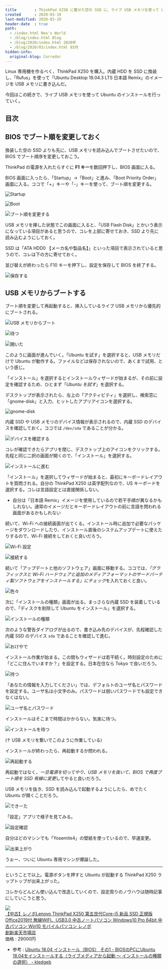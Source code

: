 ```yaml
---
title        : ThinkPad X250 に載せた空の SSD に、ライブ USB メモリを使って Ubuntu をインストールする
created      : 2020-03-19
last-modified: 2020-03-19
header-date  : true
path:
  - /index.html Neo's World
  - /blog/index.html Blog
  - /blog/2020/index.html 2020年
  - /blog/2020/03/index.html 03月
hidden-info:
  original-blog: Corredor
---
```


Linux 専用機を作るべく、ThinkPad X250 を購入。内蔵 HDD を SSD に換装し、「Rufus」を使って「Ubuntu Desktop 18.04.3 LTS 日本語 Remix」のイメージを USB メモリに書き込んだ。

今回はこの続きで、ライブ USB メモリを使って Ubuntu のインストールを行っていく。

## 目次

## BIOS でブート順を変更しておく

換装した空の SSD よりも先に、USB メモリを読み込んでブートさせたいので、BIOS でブート順序を変更しておこう。

ThinkPad の電源を入れたらすぐに **F1 キー**を数回押下し、BIOS 画面に入る。

BIOS 画面に入ったら、「Startup」→「Boot」と進み、「Boot Priority Order」画面に入る。ココで「+」キーや「-」キーを使って、ブート順を変更する。

![Startup](17-02-05.jpg)

![Boot](17-02-01.jpg)

![ブート順を変更する](17-02-02.jpg)

USB メモリを挿した状態でこの画面に入ると、「USB Flash Disk」とかいう表示になっている項目があると思うので、コレを上部に寄せておき、SSD より先に読み込むようにしておく。

SSD は「ATA HDD0 【メーカ名や製品名】」といった項目で表示されていると思うので、コレは下の方に寄せておく。

並び替えが終わったら F10 キーを押下し、設定を保存して BIOS を終了する。

![保存する](17-02-03.jpg)

## USB メモリからブートする

ブート順を変更して再起動すると、挿入しているライブ USB メモリから優先的にブートされる。

![USB メモリからブート](19-02-18.jpg)

![待つ](19-02-17.jpg)

![開いた](19-02-01.jpg)

このように画面が進んでいく。「Ubuntu を試す」を選択すると、USB メモリだけで Ubuntu が動作する。ファイルなどは保存されないので、あくまで試用、という感じ。

「インストール」を選択するとインストールウィザードが始まるが、その前に設定を確認するため、ひとまず「*Ubuntu を試す*」を選択する。

デスクトップが表示されたら、左上の「アクティビティ」を選択し、検索窓に「gnome-disk」と入力、ヒットしたアプリアイコンを選択する。

![gnome-disk](19-02-02.jpg)

内蔵 SSD や USB メモリのデバイス情報が表示されるので、内蔵 SSD のデバイスを確認しておく。ココでは `/dev/sda` であることが分かる。

![デバイスを確認する](19-02-03.jpg)

コレが確認できたらアプリを閉じ、デスクトップ上のアイコンをクリックする。先程と同じ二択の画面が開くので、「インストール」を選択する。

![インストールに進む](19-02-04.jpg)

「インストール」を選択してウィザードが始まると、最初にキーボードレイアウトを質問される。自分の ThinkPad X250 は英字配列なので、US キーボードを選択する。コレは言語設定とは直接関係しない。

- 自分は「日本語 Remix」イメージを使用しているので若干手順が異なるかもしれない。通常のイメージだとキーボードレイアウトの前に言語を問われる画面があるかもしれない

続いて、Wi-Fi への接続画面が出てくる。インストール時に追加で必要なパッケージをダウンロードしたり、インストール直後のシステムアップデートに使えたりするので、Wi-Fi 接続をしておくと良いだろう。

![Wi-Fi 設定](19-02-05.jpg)

![接続する](19-02-06.jpg)

続いて「アップデートと他のソフトウェア」画面に移動する。ココでは、*「グラフィックスと Wi-Fi ハードウェアと追加のメディアフォーマットのサードパーティ製ソフトウェアをインストールする」にチェック*を入れておくと良い。

![色々](19-02-07.jpg)

次に「インストールの種類」画面が出る。まっさらな内蔵 SSD を装着しているので、「ディスクを削除して Ubuntu をインストール」を選択する。

![インストールの種類](19-02-08.jpg)

次のような警告ダイアログが出るので、書き込み先のデバイスが、先程確認した内蔵 SSD のデバイス `sda` であることを確認して進む。

![おけやで](19-02-09.jpg)

インストール作業が始まる。この間もウィザードは若干続く。時刻設定のために「どこに住んでいますか？」を設定する。日本在住なら Tokyo で良いだろう。

![待つ](19-02-10.jpg)

「あなたの情報を入力してください」では、デフォルトのユーザ名とパスワードを設定する。ユーザ名は小文字のみ。パスワードは弱いパスワードでも設定できなくはない。

![ユーザ名とパスワード](19-02-11.jpg)

インストールはそこまで時間はかからない。気楽に待つ。

![インストールを待つ](19-02-12.jpg)

(↑ USB メモリを繋いでこのように作業している)

インストールが終わったら、再起動するか問われる。

![再起動する](19-02-13.jpg)

再起動ではなく、*一旦電源を切ってやり、USB メモリを抜いて、BIOS で再度ブート順を SSD 有線に変更*してやると良いだろう。

USB メモリを抜き、SSD を読み込んで起動するようにしたら、めでたく Ubuntu が開くことだろう。

![できーた](19-02-14.jpg)

「設定」アプリで様子を見てみる。

![設定確認](19-02-15.jpg)

自分はどのマシンでも「Yosemite4」の壁紙を使っているので、早速変更。

![出来上がり](19-02-16.jpg)

うぉー、ついに Ubuntu 専用マシンが爆誕した。

-----

ということで以上。電源ボタンを押すと Ubuntu が起動する ThinkPad X250 ラップトップが出来上がった。

コレからどんどん使い込んで改造していくので、設定周りのノウハウは随時記事にしていこうと思う。

<div class="ad-rakuten">
  <div class="ad-rakuten-image">
    <a href="https://hb.afl.rakuten.co.jp/hgc/g00qvs62.waxyccdc.g00qvs62.waxyd989/?pc=https%3A%2F%2Fitem.rakuten.co.jp%2Fcreatenew%2F191224286302%2F&amp;m=http%3A%2F%2Fm.rakuten.co.jp%2Fcreatenew%2Fi%2F10013823%2F">
      <img src="https://thumbnail.image.rakuten.co.jp/@0_mall/createnew/cabinet/pc/lenovo/06965622/imgrc0127723612.jpg?_ex=128x128">
    </a>
  </div>
  <div class="ad-rakuten-info">
    <div class="ad-rakuten-title">
      <a href="https://hb.afl.rakuten.co.jp/hgc/g00qvs62.waxyccdc.g00qvs62.waxyd989/?pc=https%3A%2F%2Fitem.rakuten.co.jp%2Fcreatenew%2F191224286302%2F&amp;m=http%3A%2F%2Fm.rakuten.co.jp%2Fcreatenew%2Fi%2F10013823%2F">【中古】レノボLenovo ThinkPad X250 第五世代Core-i5 新品 SSD 正規版Office2019付 無線WIFI、USB3.0 中古ノートパソコン Windows10 Pro 64bit 中古パソコン Win10 モバイルパソコン レノボ</a>
    </div>
    <div class="ad-rakuten-shop">
      <a href="https://hb.afl.rakuten.co.jp/hgc/g00qvs62.waxyccdc.g00qvs62.waxyd989/?pc=https%3A%2F%2Fwww.rakuten.co.jp%2Fcreatenew%2F&amp;m=http%3A%2F%2Fm.rakuten.co.jp%2Fcreatenew%2F">創新楽天市場店</a>
    </div>
    <div class="ad-rakuten-price">価格 : 29000円</div>
  </div>
</div>

- 参考 : [Ubuntu 18.04 インストール（BIOS） その1 - BIOSのPCにUbuntu 18.04をインストールする（ライブメディアから起動 〜 インストールの種類の選択） - kledgeb](https://kledgeb.blogspot.com/2018/04/ubuntu-1804-bios-1-biospcubuntu-1804.html)
